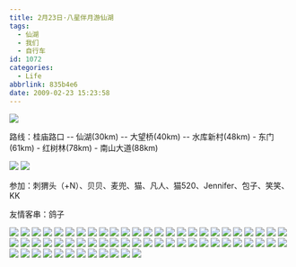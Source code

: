 ```yaml
---
title: 2月23日·八星伴月游仙湖
tags:
  - 仙湖
  - 我们
  - 自行车
id: 1072
categories:
  - Life
abbrlink: 835b4e6
date: 2009-02-23 15:23:58
---
```


![](/images/2009/02/23_23_152358_63_10848.jpg) 

路线：桂庙路口 -- 仙湖(30km) -- 大望桥(40km) -- 水库新村(48km) - 东门(61km) - 红树林(78km) - 南山大道(88km) 

![](/images/2009/02/23_23_152358_43_10849.jpg) 
![](/images/2009/02/23_23_152358_44_10850.jpg) 

参加：刺猬头（+N）、贝贝、麦兜、猫、凡人、猫520、Jennifer、包子、笑笑、KK 

友情客串：鸽子 

![](/images/2009/02/23_23_152358_10851.jpg) 
![](/images/2009/02/23_23_152358_0_10852.jpg) 
![](/images/2009/02/23_23_152358_1_10853.jpg) 
![](/images/2009/02/23_23_152358_2_10854.jpg) 
![](/images/2009/02/23_23_152358_3_10855.jpg) 
![](/images/2009/02/23_23_152358_4_10856.jpg) 
![](/images/2009/02/23_23_152358_5_10857.jpg) 
![](/images/2009/02/23_23_152358_6_10858.jpg) 
![](/images/2009/02/23_23_152358_7_10859.jpg) 
![](/images/2009/02/23_23_152358_8_10860.jpg) 
![](/images/2009/02/23_23_152358_9_10861.jpg) 
![](/images/2009/02/23_23_152358_10_10862.jpg) 
![](/images/2009/02/23_23_152358_11_10863.jpg) 
![](/images/2009/02/23_23_152358_12_10864.jpg) 
![](/images/2009/02/23_23_152358_13_10865.jpg) 
![](/images/2009/02/23_23_152358_14_10866.jpg) 
![](/images/2009/02/23_23_152358_15_10867.jpg) 
![](/images/2009/02/23_23_152358_16_10868.jpg) 
![](/images/2009/02/23_23_152358_17_10869.jpg) 
![](/images/2009/02/23_23_152358_18_10870.jpg) 
![](/images/2009/02/23_23_152358_19_10871.jpg) 
![](/images/2009/02/23_23_152358_20_10872.jpg) 
![](/images/2009/02/23_23_152358_21_10873.jpg) 
![](/images/2009/02/23_23_152358_22_10874.jpg) 
![](/images/2009/02/23_23_152358_23_10875.jpg) 
![](/images/2009/02/23_23_152358_24_10876.jpg) 
![](/images/2009/02/23_23_152358_25_10877.jpg) 
![](/images/2009/02/23_23_152358_26_10878.jpg) 
![](/images/2009/02/23_23_152358_27_10879.jpg) 
![](/images/2009/02/23_23_152358_28_10880.jpg) 
![](/images/2009/02/23_23_152358_29_10881.jpg) 
![](/images/2009/02/23_23_152358_30_10882.jpg) 
![](/images/2009/02/23_23_152358_31_10883.jpg) 
![](/images/2009/02/23_23_152358_32_10884.jpg) 
![](/images/2009/02/23_23_152358_33_10885.jpg) 
![](/images/2009/02/23_23_152358_34_10886.jpg) 
![](/images/2009/02/23_23_152358_35_10887.jpg) 
![](/images/2009/02/23_23_152358_36_10888.jpg) 
![](/images/2009/02/23_23_152358_37_10889.jpg) 
![](/images/2009/02/23_23_152358_38_10890.jpg) 
![](/images/2009/02/23_23_152358_39_10891.jpg) 
![](/images/2009/02/23_23_152358_40_10892.jpg) 
![](/images/2009/02/23_23_152358_41_10893.jpg) 
![](/images/2009/02/23_23_152358_42_10894.jpg) 
![](/images/2009/02/23_23_152358_45_10895.jpg) 
![](/images/2009/02/23_23_152358_46_10896.jpg) 
![](/images/2009/02/23_23_152358_47_10897.jpg) 
![](/images/2009/02/23_23_152358_48_10898.jpg) 
![](/images/2009/02/23_23_152358_49_10899.jpg) 
![](/images/2009/02/23_23_152358_50_10900.jpg) 
![](/images/2009/02/23_23_152358_51_10901.jpg) 
![](/images/2009/02/23_23_152358_52_10902.jpg) 
![](/images/2009/02/23_23_152358_53_10903.jpg) 
![](/images/2009/02/23_23_152358_54_10904.jpg) 
![](/images/2009/02/23_23_152358_55_10905.jpg) 
![](/images/2009/02/23_23_152358_56_10906.jpg) 
![](/images/2009/02/23_23_152358_57_10907.jpg) 
![](/images/2009/02/23_23_152358_58_10908.jpg) 
![](/images/2009/02/23_23_152358_59_10909.jpg) 
![](/images/2009/02/23_23_152358_60_10910.jpg) 
![](/images/2009/02/23_23_152358_61_10911.jpg) 
![](/images/2009/02/23_23_152358_62_10912.jpg)